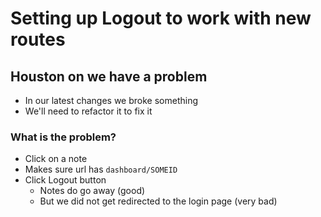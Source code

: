 # Setting up Logout to work with new routes
## Houston on we have a problem
* In our latest changes we broke something
* We'll need to refactor it to fix it

### What is the problem?
* Click on a note
* Makes sure url has `dashboard/SOMEID`
* Click Logout button
    - Notes do go away (good)
    - But we did not get redirected to the login page (very bad)

